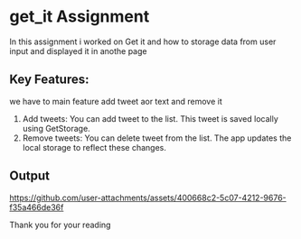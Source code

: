 # get_it Assignment
In this assignment i worked on Get it and how to storage data from user input and displayed it in anothe page 


## Key Features:
we have to main feature add tweet aor text and remove it 
1. Add tweets: You can add tweet to the list. This tweet is saved locally using GetStorage.
2. Remove tweets: You can delete tweet from the list. The app updates the local storage to reflect these changes.

## Output
https://github.com/user-attachments/assets/400668c2-5c07-4212-9676-f35a466de36f


Thank you for your reading



